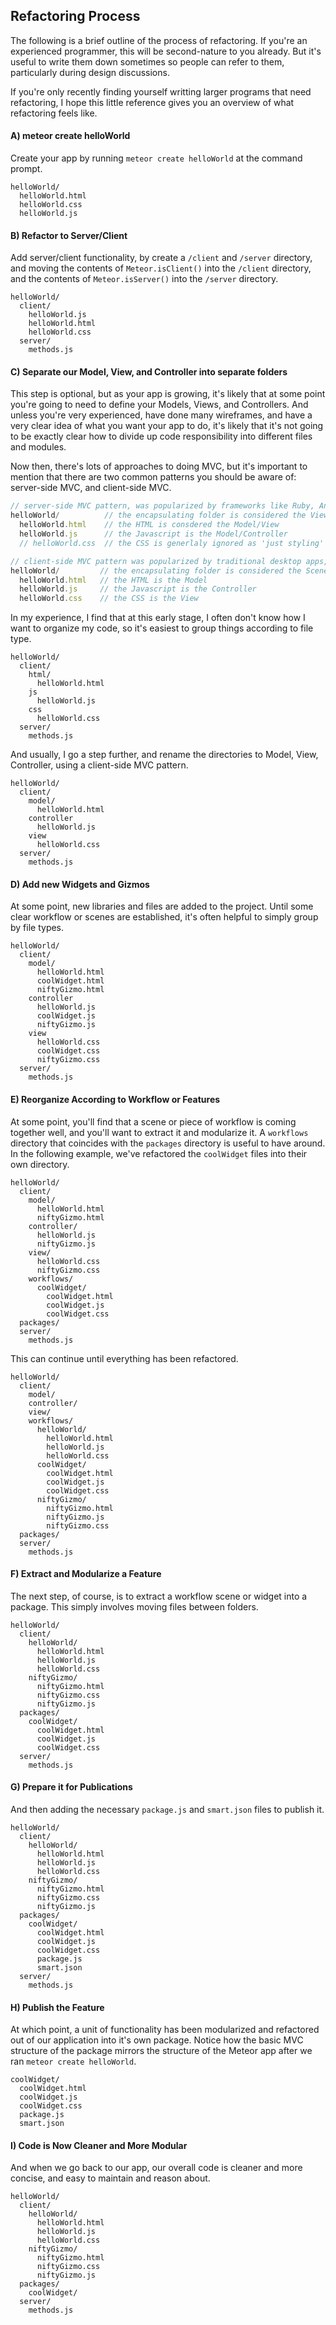 ## Refactoring Process
The following is a brief outline of the process of refactoring.  If you're an experienced programmer, this will be second-nature to you already.  But it's useful to write them down sometimes so people can refer to them, particularly during design discussions.  

If you're only recently finding yourself writting larger programs that need refactoring, I hope this little reference gives you an overview of what refactoring feels like.  


#### A)  meteor create helloWorld
Create your app by running ``meteor create helloWorld`` at the command prompt.  
````
helloWorld/
  helloWorld.html
  helloWorld.css
  helloWorld.js
````


#### B)  Refactor to Server/Client 
Add server/client functionality, by create a ``/client`` and ``/server`` directory, and moving the contents of ``Meteor.isClient()`` into the ``/client`` directory, and the contents of ``Meteor.isServer()`` into the ``/server`` directory.  
````
helloWorld/
  client/
    helloWorld.js
    helloWorld.html
    helloWorld.css
  server/
    methods.js
````

#### C)  Separate our Model, View, and Controller into separate folders
This step is optional, but as your app is growing, it's likely that at some point you're going to need to define your Models, Views, and Controllers.  And unless you're very experienced, have done many wireframes, and have a very clear idea of what you want your app to do, it's likely that it's not going to be exactly clear how to divide up code responsibility into different files and modules.    

Now then, there's lots of approaches to doing MVC, but it's important to mention that there are two common patterns you should be aware of:  server-side MVC, and client-side MVC.  

````js
// server-side MVC pattern, was popularized by frameworks like Ruby, Angular, and Ember
helloWorld/          // the encapsulating folder is considered the View
  helloWorld.html    // the HTML is consdered the Model/View
  helloWorld.js      // the Javascript is the Model/Controller
  // helloWorld.css  // the CSS is generlaly ignored as 'just styling'

// client-side MVC pattern was popularized by traditional desktop apps, and is similar to .Net and Flash
helloWorld/         // the encapsulating folder is considered the Scene or Workflow Component
  helloWorld.html   // the HTML is the Model
  helloWorld.js     // the Javascript is the Controller
  helloWorld.css    // the CSS is the View

````

In my experience, I find that at this early stage, I often don't know how I want to organize my code, so it's easiest to group things according to file type.  

````
helloWorld/
  client/
    html/
      helloWorld.html  
    js
      helloWorld.js
    css      
      helloWorld.css
  server/
    methods.js
````
And usually, I go a step further, and rename the directories to Model, View, Controller, using a client-side MVC pattern.

````
helloWorld/
  client/
    model/
      helloWorld.html  
    controller
      helloWorld.js
    view      
      helloWorld.css
  server/
    methods.js
````

#### D)  Add new Widgets and Gizmos
At some point, new libraries and files are added to the project.  Until some clear workflow or scenes are established, it's often helpful to simply group by file types.  

````
helloWorld/
  client/
    model/
      helloWorld.html  
      coolWidget.html  
      niftyGizmo.html  
    controller
      helloWorld.js
      coolWidget.js  
      niftyGizmo.js
    view      
      helloWorld.css
      coolWidget.css  
      niftyGizmo.css
  server/
    methods.js
````

#### E)  Reorganize According to Workflow or Features
At some point, you'll find that a scene or piece of workflow is coming together well, and you'll want to extract it and modularize it.  A ``workflows`` directory that coincides with the ``packages`` directory is useful to have around.  In the following example, we've refactored the ``coolWidget`` files into their own directory.  
````
helloWorld/  
  client/  
    model/  
      helloWorld.html  
      niftyGizmo.html  
    controller/  
      helloWorld.js
      niftyGizmo.js
    view/     
      helloWorld.css
      niftyGizmo.css
    workflows/  
      coolWidget/  
        coolWidget.html  
        coolWidget.js  
        coolWidget.css  
  packages/
  server/
    methods.js
````

This can continue until everything has been refactored.
````
helloWorld/  
  client/  
    model/  
    controller/  
    view/     
    workflows/  
      helloWorld/  
        helloWorld.html  
        helloWorld.js  
        helloWorld.css  
      coolWidget/  
        coolWidget.html  
        coolWidget.js  
        coolWidget.css  
      niftyGizmo/  
        niftyGizmo.html  
        niftyGizmo.js  
        niftyGizmo.css  
  packages/
  server/
    methods.js
````

#### F)  Extract and Modularize a Feature 
The next step, of course, is to extract a workflow scene or widget into a package.  This simply involves moving files between folders.  
````
helloWorld/
  client/
    helloWorld/
      helloWorld.html  
      helloWorld.js
      helloWorld.css
    niftyGizmo/
      niftyGizmo.html
      niftyGizmo.css
      niftyGizmo.js
  packages/
    coolWidget/
      coolWidget.html  
      coolWidget.js  
      coolWidget.css  
  server/
    methods.js
````

#### G)  Prepare it for Publications  
And then adding the necessary ``package.js`` and ``smart.json`` files to publish it.  
````
helloWorld/
  client/
    helloWorld/
      helloWorld.html  
      helloWorld.js
      helloWorld.css
    niftyGizmo/
      niftyGizmo.html
      niftyGizmo.css
      niftyGizmo.js
  packages/
    coolWidget/
      coolWidget.html  
      coolWidget.js  
      coolWidget.css  
      package.js
      smart.json
  server/
    methods.js
````

#### H)  Publish the Feature
At which point, a unit of functionality has been modularized and refactored out of our application into it's own package.   Notice how the basic MVC structure of the package mirrors the structure of the Meteor app after we ran ``meteor create helloWorld``.  
````
coolWidget/
  coolWidget.html  
  coolWidget.js  
  coolWidget.css  
  package.js
  smart.json
````


#### I)  Code is Now Cleaner and More Modular
And when we go back to our app, our overall code is cleaner and more concise, and easy to maintain and reason about.  
````
helloWorld/
  client/
    helloWorld/
      helloWorld.html  
      helloWorld.js
      helloWorld.css
    niftyGizmo/
      niftyGizmo.html
      niftyGizmo.css
      niftyGizmo.js
  packages/
    coolWidget/  
  server/
    methods.js
````

